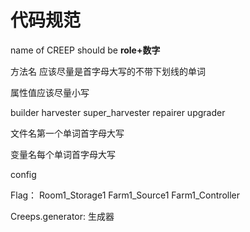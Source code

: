 
# 代码规范

name of CREEP should be **role+数字**

方法名 应该尽量是首字母大写的不带下划线的单词

属性值应该尽量小写

builder
harvester
super_harvester
repairer
upgrader

文件名第一个单词首字母大写

变量名每个单词首字母大写

config

Flag：
Room1_Storage1
Farm1_Source1
Farm1_Controller

Creeps.generator: 生成器
